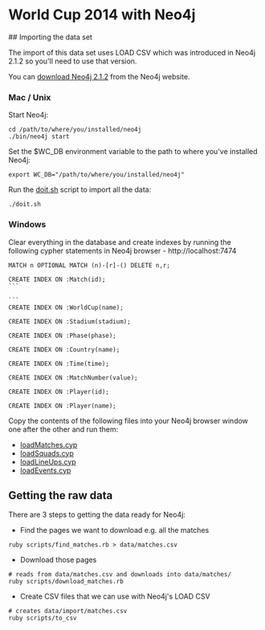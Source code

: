 World Cup 2014 with Neo4j
==============

## Importing the data set

The import of this data set uses LOAD CSV which was introduced in Neo4j 2.1.2 so you'll need to use that version.

You can [download Neo4j 2.1.2](http://www.neo4j.org/download) from the Neo4j website.

### Mac / Unix

Start Neo4j:

````
cd /path/to/where/you/installed/neo4j
./bin/neo4j start
````

Set the $WC_DB environment variable to the path to where you've installed Neo4j:

````
export WC_DB="/path/to/where/you/installed/neo4j"
````

Run the [doit.sh](doit.sh) script to import all the data:

````
./doit.sh
````

### Windows

Clear everything in the database and create indexes by running the following cypher statements in Neo4j browser - http://localhost:7474

````
MATCH n OPTIONAL MATCH (n)-[r]-() DELETE n,r;
````

````
CREATE INDEX ON :Match(id);
```

```
CREATE INDEX ON :WorldCup(name);
````

````
CREATE INDEX ON :Stadium(stadium);
````

````
CREATE INDEX ON :Phase(phase);
````

````
CREATE INDEX ON :Country(name);
````

````
CREATE INDEX ON :Time(time);
````

````
CREATE INDEX ON :MatchNumber(value);
````

````
CREATE INDEX ON :Player(id);
````

````
CREATE INDEX ON :Player(name);
````

Copy the contents of the following files into your Neo4j browser window one after the other and run them:

* [loadMatches.cyp](data/import/loadMatches.cyp)
* [loadSquads.cyp](data/import/loadSquads.cyp)
* [loadLineUps.cyp](data/import/loadLineUps.cyp)
* [loadEvents.cyp](data/import/loadEvents.cyp)

## Getting the raw data

There are 3 steps to getting the data ready for Neo4j:

* Find the pages we want to download e.g. all the matches

````
ruby scripts/find_matches.rb > data/matches.csv
````

* Download those pages

````
# reads from data/matches.csv and downloads into data/matches/
ruby scripts/download_matches.rb
````

* Create CSV files that we can use with Neo4j's LOAD CSV

````
# creates data/import/matches.csv
ruby scripts/to_csv
````